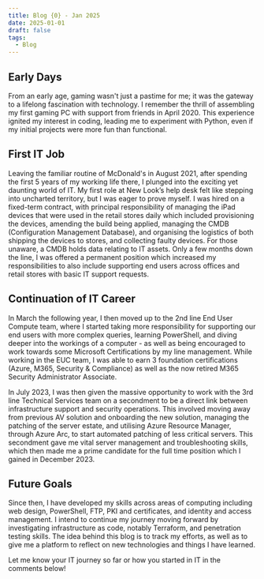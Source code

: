 ```yaml
---
title: Blog {0} - Jan 2025
date: 2025-01-01
draft: false
tags:
  - Blog
---
```

## Early Days

From an early age, gaming wasn't just a pastime for me; it was the gateway to a lifelong fascination with technology. I remember the thrill of assembling my first gaming PC with support from friends in April 2020. This experience ignited my interest in coding, leading me to experiment with Python, even if my initial projects were more fun than functional.

## First IT Job

Leaving the familiar routine of McDonald's in August 2021, after spending the first 5 years of my working life there, I plunged into the exciting yet daunting world of IT. My first role at New Look’s help desk felt like stepping into uncharted territory, but I was eager to prove myself. I was hired on a fixed-term contract, with principal responsibility of managing the iPad devices that were used in the retail stores daily which included provisioning the devices, amending the build being applied, managing the CMDB (Configuration Management Database), and organising the logistics of both shipping the devices to stores, and collecting faulty devices. For those unaware, a CMDB holds data relating to IT assets. Only a few months down the line, I was offered a permanent position which increased my responsibilities to also include supporting end users across offices and retail stores with basic IT support requests. 

## Continuation of IT Career

In March the following year, I then moved up to the 2nd line End User Compute team, where I started taking more responsibility for supporting our end users with more complex queries, learning PowerShell, and diving deeper into the workings of a computer - as well as being encouraged to work towards some Microsoft Certifications by my line management. While working in the EUC team, I was able to earn 3 foundation certifications (Azure, M365, Security & Compliance) as well as the now retired M365 Security Administrator Associate.

In July 2023, I was then given the massive opportunity to work with the 3rd line Technical Services team on a secondment to be a direct link between infrastructure support and security operations. This involved moving away from previous AV solution and onboarding the new solution, managing the patching of the server estate, and utilising Azure Resource Manager, through Azure Arc, to start automated patching of less critical servers. This secondment gave me vital server management and troubleshooting skills, which then made me a prime candidate for the full time position which I gained in December 2023.

## Future Goals

Since then, I have developed my skills across areas of computing including web design, PowerShell, FTP, PKI and certificates, and identity and access management. I intend to continue my journey moving forward by investigating infrastructure as code, notably Terraform, and penetration testing skills. The idea behind this blog is to track my efforts, as well as to give me a platform to reflect on new technologies and things I have learned.

Let me know your IT journey so far or how you started in IT in the comments below!
